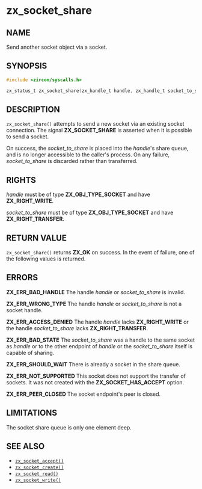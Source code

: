 # zx_socket_share

## NAME

<!-- Updated by update-docs-from-abigen, do not edit. -->

Send another socket object via a socket.

## SYNOPSIS

<!-- Updated by update-docs-from-abigen, do not edit. -->

```c
#include <zircon/syscalls.h>

zx_status_t zx_socket_share(zx_handle_t handle, zx_handle_t socket_to_share);
```

## DESCRIPTION

`zx_socket_share()` attempts to send a new socket via an existing socket
connection.  The signal **ZX_SOCKET_SHARE** is asserted when it is possible
to send a socket.

On success, the *socket_to_share* is placed into the *handle*'s share
queue, and is no longer accessible to the caller's process. On any
failure, *socket_to_share* is discarded rather than transferred.

## RIGHTS

<!-- Updated by update-docs-from-abigen, do not edit. -->

*handle* must be of type **ZX_OBJ_TYPE_SOCKET** and have **ZX_RIGHT_WRITE**.

*socket_to_share* must be of type **ZX_OBJ_TYPE_SOCKET** and have **ZX_RIGHT_TRANSFER**.

## RETURN VALUE

`zx_socket_share()` returns **ZX_OK** on success.  In the event of failure,
one of the following values is returned.

## ERRORS

**ZX_ERR_BAD_HANDLE**  The handle *handle* or *socket_to_share* is invalid.

**ZX_ERR_WRONG_TYPE**  The handle *handle* or *socket_to_share* is not a socket handle.

**ZX_ERR_ACCESS_DENIED**  The handle *handle* lacks **ZX_RIGHT_WRITE** or
the handle *socket_to_share* lacks **ZX_RIGHT_TRANSFER**.

**ZX_ERR_BAD_STATE**  The *socket_to_share* was a handle to the same socket
as *handle* or to the other endpoint of *handle* or the *socket_to_share* itself
is capable of sharing.

**ZX_ERR_SHOULD_WAIT**  There is already a socket in the share queue.

**ZX_ERR_NOT_SUPPORTED**  This socket does not support the transfer of sockets.
It was not created with the **ZX_SOCKET_HAS_ACCEPT** option.

**ZX_ERR_PEER_CLOSED** The socket endpoint's peer is closed.

## LIMITATIONS

The socket share queue is only one element deep.

## SEE ALSO

 - [`zx_socket_accept()`]
 - [`zx_socket_create()`]
 - [`zx_socket_read()`]
 - [`zx_socket_write()`]

<!-- References updated by update-docs-from-abigen, do not edit. -->

[`zx_socket_accept()`]: socket_accept.md
[`zx_socket_create()`]: socket_create.md
[`zx_socket_read()`]: socket_read.md
[`zx_socket_write()`]: socket_write.md
